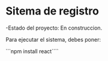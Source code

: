<h1>Sitema de registro</h1>

-Estado del proyecto: En construccion.

Para ejecutar el sistema, debes poner:

```npm install react````
